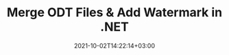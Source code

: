 ---
############################# Static ############################
layout: "autogen"
date: 2021-10-02T14:22:14+03:00
draft: false
path: "total/net/merger/odt/"

############################# Head ############################
head_title: "Merge & Split ODT Files and Add Watermarks in C# .NET"
head_description: ".NET documents merger library to combine multiple ODT files into a single file by joining selective number of pages or a range of pages from multiple source documents into one."

############################# Header ############################
title: "Merge ODT Files & Add Watermark in .NET"
description: ".NET documents merger API to combine multiple ODT files into a single file by joining selective number of pages or a range of pages from multiple source documents into one. Perform single document operations such as move, remove, rotate, swap and extract pages or split a single ODT document into several resultant documents."

############################# SubMenu ############################
submenu:
    enable: false

############################# Content ############################
content:
    enable: true
    block:
    - title_left: "Merge ODT Files & Add Watermark in C#"
      content_left: |
          Join ODT files in C# .NET and add text or image watermarks to the single resultant document in .NET (C#, VB.NET, ASP.NET & .NET Core) applications.

          -   Instantiate **Merger** with input ODT document
          -   Call **Join** method of **Merger** class instance and pass second source document path
          -   Call **Save** method of **Merger** class instance to save merged document
          -   Instantiate **Watermarker** with merged ODT document as created above
          -   Create the **TextWatermark** object & set watermark properties
          -   Add watermark and save watermarked ODT
          
      title_right: "Source Document Information Extraction"
      content_right: |
          You require `GroupDocs.Merger` & `GroupDocs.Watermark` namespaces to perform single and multiple documents merging operations within PDF, Microsoft Office, HTML, OpenDocument and many other document formats. Explore other [.NET APIs for Office documents](https://products.conholdate.com/total/net/) as offered by Conholdate.Total.
          
          Get the respective assembly files from the [downloads](https://downloads.conholdate.com/total/net) or fetch the whole package from [Nuget](https://www.nuget.org/packages/Conholdate.Total/) to add 'Conholdate.Total` directly in your workspace.
          
      code: |
          ```cs {linenos=false}
          // Merge ODT files using GroupDocs.Merger API
          // Instantiate Merger with input ODT document
          using (Merger merger = new Merger("input1.odt"))
          {
              // Call Join method of Merger class instance and pass second source document path
              merger.Join("input2.odt");

              // Call Save method of Merger class instance to save merged document
              merger.Save("merged.odt");
          }

          // Add text watermark to ODT document
          // Instantiate Watermarker with merged ODT document created above
          // GroupDocs.Merger created Output folder and save merged.odt there
          // We will load merged.odt document from Output folder
          using (Watermarker watermarker = new Watermarker("Output/merged.odt"))
          {
              // Initialize the Font to be used for watermark
              Font font = new Font("Arial", 19, FontStyle.Bold | FontStyle.Italic);

              // Create the TextWatermark object
              TextWatermark watermark = new TextWatermark("my watermark", font);

              // Set watermark properties
              watermark.ForegroundColor = Color.Red;
              watermark.BackgroundColor = Color.Blue;
              watermark.TextAlignment = TextAlignment.Right;
              watermark.Opacity = 0.5;

              // Add watermark and save watermarked ODT
              watermarker.Add(watermark);
              watermarker.Save("output.odt");
          }
          ```
    - title_left: "Split ODT File & Add Watermarks in .NET"
      content_left: |
          Split a single ODT document to multiple independent documents and insert image or text watermarks to each of the splitted files using C# .NET.

          -   Set output path where files will be saved after splitting
          -   Instantiate **SplitOptions** object with path of splitted file and number of pages to be splitted
          -   Create **Merger** object with input ODT and split using **SplitOptions**
          -   Instantiate **Watermarker** with splitted ODT
          -   Create the **TextWatermark** object & set watermark properties
          -   Add watermark and save watermarked ODT
        
      title_right: "Image Representation of Document Pages"
      content_right: |
          Combine all popular document file formats and generate image representation of the merged document pages in 'PNG', 'JPG' or 'BMP' formats. You can easily preview the complete document as a whole or display some specific pages based on page numbers or page ranges.

          Join popular document file formats on different operating systems such as Windows, Linux or macOS while using platforms such as Windows Azure, Mono and Xamarin.
          
      code: |
          ```cs {linenos=false}
          // Set output path where files will be saved after splitting
          string outputFolder = @"c:\output\";

          // Instantiate SplitOptions object with path of splitted file and number of pages to be splitted
          SplitOptions splitOptions = new SplitOptions(outputFolder + "document_{0}.{1}", new int[] { 1, 2, 4 });

          // Create Merger object with input ODT
          using (Merger merger = new Merger("input.odt"))
          {
              // Split input ODT using SplitOptions
              merger.Split(splitOptions);
          }

          // Get list of splitted files from output path
          string[] files = Directory.GetFiles(outputFolder);
          // Create counter that will be used for naming output files
          int i = 0;

          // Loop through all splitted files in the output folder
          foreach(string file in files)
          {
              i++; // Increment counter

              // Instantiate Watermarker with splitted ODT
              using (Watermarker watermarker = new Watermarker(file))
              {
                  // Initialize the Font to be used for watermark
                  Font font = new Font("Arial", 19, FontStyle.Bold | FontStyle.Italic);

                  // Create the TextWatermark object
                  TextWatermark watermark = new TextWatermark("my watermark", font);

                  // Set watermark properties
                  watermark.ForegroundColor = Color.Red;
                  watermark.BackgroundColor = Color.Blue;
                  watermark.TextAlignment = TextAlignment.Right;
                  watermark.Opacity = 0.5;

                  // Add watermark and save watermarked ODT
                  watermarker.Add(watermark);
                  watermarker.Save(string.Format("{0}output{1}.odt",outputFolder,i));
              }
          }
          ```
############################# About Formats ############################
about_formats:
    enable: false
############################# More Formats ############################
more_formats:
    enable: true
    auto: true
############################# Back to top ###############################
back_to_top:
  enable: true
---